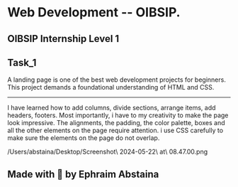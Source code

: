 # Web Development -- OIBSIP.

<h2>OIBSIP Internship Level 1<h2>

## Task_1

<p>A landing page is one of the best web development projects for beginners. This project demands a foundational understanding of HTML and CSS.</p>
<hr>
<p> I have  learned how to add columns, divide sections, arrange items, add headers, footers. Most importantly, i have to my creativity to make the page look impressive. The alignments, the padding, the color palette, boxes and all the other elements on the page require attention. i use CSS carefully to make sure the elements on the page do not overlap.</p>

/Users/abstaina/Desktop/Screenshot\ 2024-05-22\ at\ 08.47.00.png 



<h2> Made with 🤍 by Ephraim Abstaina<h2>
